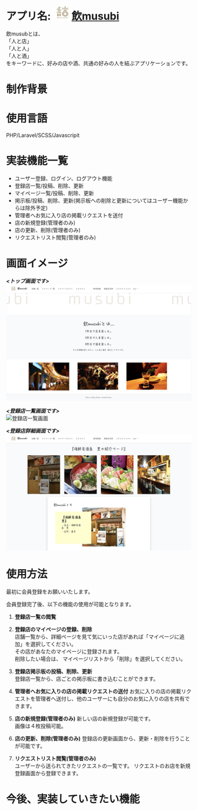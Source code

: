
# アプリ名: <a href="https://nomusubi.herokuapp.com"><img src="image/musubi.jpg" width="50" height="40" alt="" loading="lazy">飲musubi</a>
 飲musubとは、  
 「人と店」    
 「人と人」    
 「人と酒」  
 をキーワードに、好みの店や酒、共通の好みの人を結ぶアプリケーションです。  


# 制作背景
  


# 使用言語
PHP/Laravel/SCSS/Javascripit  


# 実装機能一覧
- ユーザー登録、ログイン、ログアウト機能  
- 登録店一覧/投稿、削除、更新  
- マイページ一覧/投稿、削除、更新  
- 掲示板/投稿、削除、更新(掲示板への削除と更新についてはユーザー機能からは除外予定)  
- 管理者へお気に入り店の掲載リクエストを送付
- 店の新規登録(管理者のみ)      
- 店の更新、削除(管理者のみ)      
- リクエストリスト閲覧(管理者のみ)        


# 画面イメージ  

***<トップ画面です>***  
![トップ画面]( image/top_image.png "top")  

***<登録店一覧画面です>***  
![登録店一覧画面]( image/shop_image.png "shop" )  

***<登録店詳細画面です>***
![登録店詳細画面]( image/shop_detail.png "shop" )  

 

# 使用方法
最初に会員登録をお願いいたします。  

会員登録完了後、以下の機能の使用が可能となります。

1. **登録店一覧の閲覧**  

2. **登録店のマイページの登録、削除**  
    店舗一覧から、詳細ページを見て気にいった店があれば「マイページに追加」を選択してください。  
    その店があなたのマイページに登録されます。  
    削除したい場合は、 マイページリストから「削除」を選択してください。  

3. **登録店掲示板の投稿、削除、更新**  
    登録店一覧から、店ごとの掲示板に書き込むことができます。  

4. **管理者へお気に入りの店の掲載リクエストの送付**
    お気に入りの店の掲載リクエストを管理者へ送付し、他のユーザーにも自分のお気に入りの店を共有できます。

5. **店の新規登録(管理者のみ)**
   新しい店の新規登録が可能です。  
   画像は４枚投稿可能。  

6. **店の更新、削除(管理者のみ)**
   登録店の更新画面から、更新・削除を行うことが可能です。 

7. **リクエストリスト閲覧(管理者のみ)**  
   ユーザーから送られてきたリクエストの一覧です。
   リクエストのお店を新規登録画面から登録できます。

# 今後、実装していきたい機能
 


